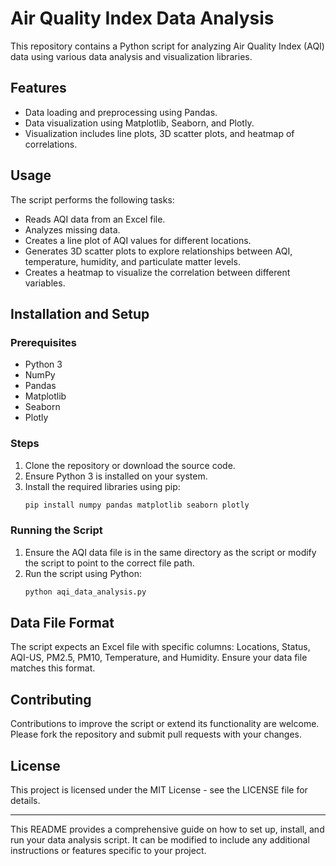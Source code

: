 

# Air Quality Index Data Analysis

This repository contains a Python script for analyzing Air Quality Index (AQI) data using various data analysis and visualization libraries.

## Features

- Data loading and preprocessing using Pandas.
- Data visualization using Matplotlib, Seaborn, and Plotly.
- Visualization includes line plots, 3D scatter plots, and heatmap of correlations.

## Usage

The script performs the following tasks:
- Reads AQI data from an Excel file.
- Analyzes missing data.
- Creates a line plot of AQI values for different locations.
- Generates 3D scatter plots to explore relationships between AQI, temperature, humidity, and particulate matter levels.
- Creates a heatmap to visualize the correlation between different variables.

## Installation and Setup

### Prerequisites

- Python 3
- NumPy
- Pandas
- Matplotlib
- Seaborn
- Plotly

### Steps

1. Clone the repository or download the source code.
2. Ensure Python 3 is installed on your system.
3. Install the required libraries using pip:
    ```bash
    pip install numpy pandas matplotlib seaborn plotly
    ```

### Running the Script

1. Ensure the AQI data file is in the same directory as the script or modify the script to point to the correct file path.
2. Run the script using Python:
    ```bash
    python aqi_data_analysis.py
    ```

## Data File Format

The script expects an Excel file with specific columns: Locations, Status, AQI-US, PM2.5, PM10, Temperature, and Humidity. Ensure your data file matches this format.

## Contributing

Contributions to improve the script or extend its functionality are welcome. Please fork the repository and submit pull requests with your changes.

## License

This project is licensed under the MIT License - see the LICENSE file for details.

---

This README provides a comprehensive guide on how to set up, install, and run your data analysis script. It can be modified to include any additional instructions or features specific to your project.
